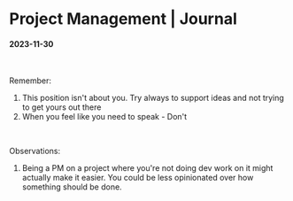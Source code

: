# Project Management | Journal

#### 2023-11-30


<br>

Remember:

1. This position isn't about you. Try always to support ideas and not trying to get yours out there
1. When you feel like you need to speak - Don't

<br>

Observations:
1. Being a PM on a project where you're not doing dev work on it might actually make it easier. You could be less opinionated over how something should be done.